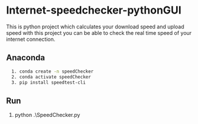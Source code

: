 # Internet-speedchecker-pythonGUI
This is python project which calculates your download speed and upload speed with this project you can be able to check the real time speed of your internet connection.





## Anaconda 
```sh
  1. conda create -n speedChecker
  2. conda activate speedChecker
  3. pip install speedtest-cli
```
## Run
  1. python .\SpeedChecker.py
